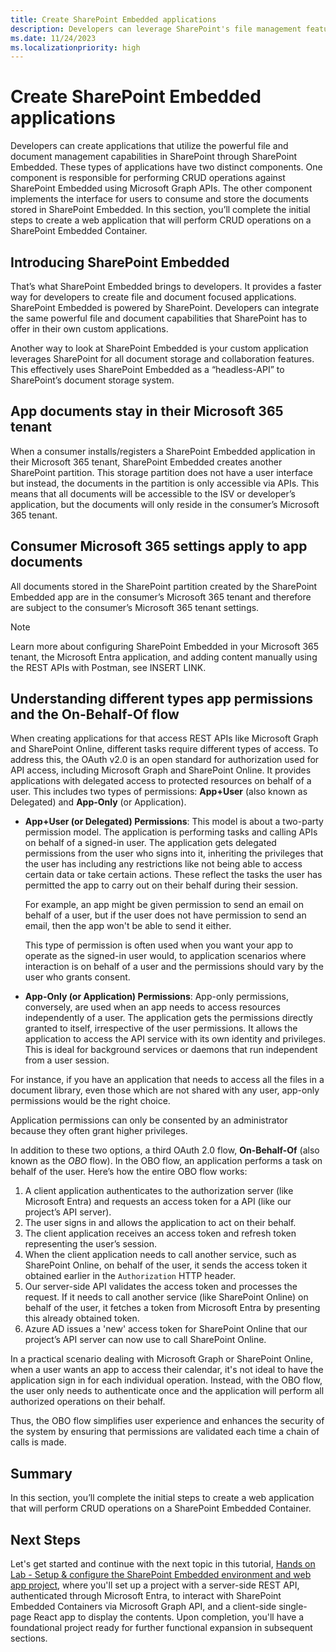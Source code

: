 ```yaml
---
title: Create SharePoint Embedded applications
description: Developers can leverage SharePoint's file management features in their applications with SharePoint Embedded, which involves building one component for CRUD operations via Microsoft Graph APIs and another for the user interface. This section walks through the initial creation of a web application capable of conducting CRUD operations on a SharePoint Embedded Container.
ms.date: 11/24/2023
ms.localizationpriority: high
---
```

# Create SharePoint Embedded applications

Developers can create applications that utilize the powerful file and document management capabilities in SharePoint through SharePoint Embedded. These types of applications have two distinct components. One component is responsible for performing CRUD operations against SharePoint Embedded using Microsoft Graph APIs. The other component implements the interface for users to consume and store the documents stored in SharePoint Embedded. In this section, you’ll complete the initial steps to create a web application that will perform CRUD operations on a SharePoint Embedded Container.

## Introducing SharePoint Embedded

That’s what SharePoint Embedded brings to developers. It provides a faster way for developers to create file and document focused applications. SharePoint Embedded is powered by SharePoint. Developers can integrate the same powerful file and document capabilities that SharePoint has to offer in their own custom applications.

Another way to look at SharePoint Embedded is your custom application leverages SharePoint for all document storage and collaboration features. This effectively uses SharePoint Embedded as a “headless-API” to SharePoint’s document storage system.

## App documents stay in their Microsoft 365 tenant

When a consumer installs/registers a SharePoint Embedded application in their Microsoft 365 tenant, SharePoint Embedded creates another SharePoint partition. This storage partition does not have a user interface but instead, the documents in the partition is only accessible via APIs. This means that all documents will be accessible to the ISV or developer’s application, but the documents will only reside in the consumer’s Microsoft 365 tenant.

## Consumer Microsoft 365 settings apply to app documents

All documents stored in the SharePoint partition created by the SharePoint Embedded app are in the consumer’s Microsoft 365 tenant and therefore are subject to the consumer’s Microsoft 365 tenant settings.

> [!NOTE]
> Learn more about configuring SharePoint Embedded in your Microsoft 365 tenant, the Microsoft Entra application, and adding content manually using the REST APIs with Postman, see INSERT LINK.

## Understanding different types app permissions and the On-Behalf-Of flow

When creating applications for that access REST APIs like Microsoft Graph and SharePoint Online, different tasks require different types of access. To address this, the OAuth v2.0 is an open standard for authorization used for API access, including Microsoft Graph and SharePoint Online. It provides applications with delegated access to protected resources on behalf of a user. This includes two types of permissions: **App+User** (also known as Delegated) and **App-Only** (or Application).

- **App+User (or Delegated) Permissions**: This model is about a two-party permission model. The application is performing tasks and calling APIs on behalf of a signed-in user. The application gets delegated permissions from the user who signs into it, inheriting the privileges that the user has including any restrictions like not being able to access certain data or take certain actions. These reflect the tasks the user has permitted the app to carry out on their behalf during their session.

    For example, an app might be given permission to send an email on behalf of a user, but if the user does not have permission to send an email, then the app won't be able to send it either.

    This type of permission is often used when you want your app to operate as the signed-in user would, to application scenarios where interaction is on behalf of a user and the permissions should vary by the user who grants consent.

- **App-Only (or Application) Permissions**: App-only permissions, conversely, are used when an app needs to access resources independently of a user. The application gets the permissions directly granted to itself, irrespective of the user permissions. It allows the application to access the API service with its own identity and privileges. This is ideal for background services or daemons that run independent from a user session.

For instance, if you have an application that needs to access all the files in a document library, even those which are not shared with any user, app-only permissions would be the right choice.

Application permissions can only be consented by an administrator because they often grant higher privileges.

In addition to these two options, a third OAuth 2.0 flow, **On-Behalf-Of** (also known as the *OBO* flow). In the OBO flow, an application performs a task on behalf of the user. Here’s how the entire OBO flow works:

1. A client application authenticates to the authorization server (like Microsoft Entra) and requests an access token for a API (like our project’s API server).
1. The user signs in and allows the application to act on their behalf.
1. The client application receives an access token and refresh token representing the user’s session.
1. When the client application needs to call another service, such as SharePoint Online, on behalf of the user, it sends the access token it obtained earlier in the `Authorization` HTTP header.
1. Our server-side API validates the access token and processes the request. If it needs to call another service (like SharePoint Online) on behalf of the user, it fetches a token from Microsoft Entra by presenting this already obtained token.
1. Azure AD issues a 'new' access token for SharePoint Online that our project’s API server can now use to call SharePoint Online.

In a practical scenario dealing with Microsoft Graph or SharePoint Online, when a user wants an app to access their calendar, it's not ideal to have the application sign in for each individual operation. Instead, with the OBO flow, the user only needs to authenticate once and the application will perform all authorized operations on their behalf.

Thus, the OBO flow simplifies user experience and enhances the security of the system by ensuring that permissions are validated each time a chain of calls is made.

## Summary

In this section, you’ll complete the initial steps to create a web application that will perform CRUD operations on a SharePoint Embedded Container.

## Next Steps

Let's get started and continue with the next topic in this tutorial, [Hands on Lab - Setup & configure the SharePoint Embedded environment and web app project](./m02-03-hol.md), where you'll set up a project with a server-side REST API, authenticated through Microsoft Entra, to interact with SharePoint Embedded Containers via Microsoft Graph API, and a client-side single-page React app to display the contents. Upon completion, you'll have a foundational project ready for further functional expansion in subsequent sections.
